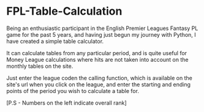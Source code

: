 # FPL-Table-Calculation

Being an enthusiastic participant in the English Premier Leagues Fantasy PL game for the past 5 years, and having just begun my journey with Python, I have created a simple table calculator.

It can calculate tables from any particular period, and is quite useful for Money League calculations where hits are not taken into account on the monthly tables on the site.

Just enter the league coden the calling function, which is available on the site's url when you click on the league, and enter the starting and ending points of the period you wish to calculate a table for.

[P.S - Numbers on the left indicate overall rank]
